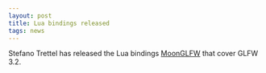 ```yaml
---
layout: post
title: Lua bindings released
tags: news
---
```


Stefano Trettel has released the Lua bindings
[MoonGLFW](https://github.com/stetre/moonglfw) that cover GLFW 3.2.
